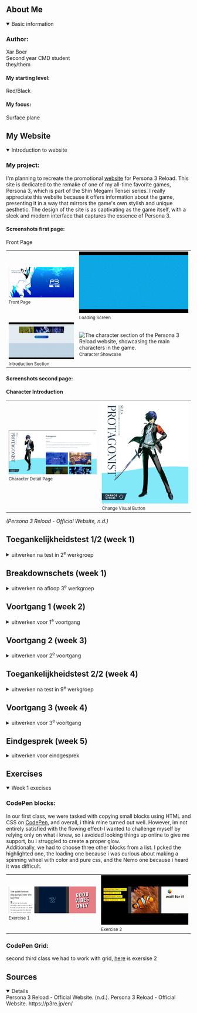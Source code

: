 
## About Me

<details open>
  <summary>Basic information</summary>

  ### Author:
  Xar Boer<br>
  Second year CMD student<br>
  they/them<br>

  #### My starting level:
  Red/Black

  #### My focus:
  Surface plane
 
</details>





## My Website

<details open>
  <summary>Introduction to website</summary>

  ### My project:
  I'm planning to recreate the promotional [website](https://p3re.jp/en/) for Persona 3 Reload. This site is dedicated to the remake of one of my all-time favorite games, Persona 3, which is part of the Shin Megami Tensei series. I really appreciate this website because it offers information about the game, presenting it in a way that mirrors the game's own stylish and unique aesthetic. The design of the site is as captivating as the game itself, with a sleek and modern interface that captures the essence of Persona 3.

  #### Screenshots first page: 
  Front Page
  <table>
  <tr>
    <td>
      <img src="readme-images/front-page-readme.png" width="375px" alt="The front page of the Persona 3 Reload promotional website, featuring the game’s logo and main navigation elements.">
      <br>
      <small>Front Page</small>
    </td>
    <td>
      <img src="readme-images/loading-frontpage-readme.gif" width="375px" alt="The loading screen displayed before the Persona 3 Reload website fully loads, showing a small animation and a quote about Momento Mori">
      <br>
      <small>Loading Screen</small>
    </td>
  </tr>
  <tr>
    <td>
      <img src="readme-images/introduction-section-readme.gif" width="375px" alt="An introduction about the game with features and the system explained.">
      <br>
      <small>Introduction Section</small>
    </td>
    <td>
      <img src="readme-images/character-selection-readme.gif" width="375px" alt="The character section of the Persona 3 Reload website, showcasing the main characters in the game.">
      <br>
      <small>Character Showcase</small>
    </td>
  </tr>
</table>

#### Screenshots second page: 

**Character Introduction**

<table>
  <tr>
    <td>
      <img src="readme-images/character-page-readme.png" width="375px" alt="The character detail page of the Persona 3 Reload website, displaying the selected character’s name, a brief description, voice actor, trailer, and multiple images of the character.">
      <br>
      <small>Character Detail Page</small>
    </td>
    <td>
      <img src="readme-images/changevisuals-character-page-readme.png" width="375px" alt="A button on the Persona 3 Reload website used to change the visual representation of the character picture.">
      <br>
      <small>Change Visual Button</small>
    </td>
  </tr>
</table>

_(Persona 3 Reload - Official Website, n.d.)_
</details>


## Toegankelijkheidstest 1/2 (week 1)

<details>
  <summary>uitwerken na test in 2<sup>e</sup> werkgroep</summary>

  ### Bevindingen
  Lijst met je bevindingen die in de test naar voren kwamen:

</details>



## Breakdownschets (week 1)

<details>
  <summary>uitwerken na afloop 3<sup>e</sup> werkgroep</summary>

  ### de hele pagina: 
  <img src="readme-images/dummy-plaatje.jpg" width="375px" alt="breakdown van de hele pagina">

  ### dynamisch deel (bijv menu): 
  <img src="readme-images/dummy-plaatje.jpg" width="375px" alt="breakdown van een dynamisch deel">

  ### wellicht nog een dynamisch deel (bijv filter): 
  <img src="readme-images/dummy-plaatje.jpg" width="375px" alt="breakdown van nog een dynamisch deel">

</details>





## Voortgang 1 (week 2)

<details>
  <summary>uitwerken voor 1<sup>e</sup> voortgang</summary>

  ### Stand van zaken
  hier dit ging goed & dit was lastig (neem ook screenshots op van delen van je website en code)


  ### Agenda voor meeting
  samen met je groepje opstellen

  | student 1      | student 2          | student 3    | student 4        |
  | ---            | ---                | ---          | ---              |
  | dit bespreken  | en dit             | en ik dit    | en dan ik dat    |
  | en dat ook nog | dit als er tijd is | nog een punt | dit wil ik zeker |
  | ...            | ...                | ...          | ...              |


  ### Verslag van meeting
  hier na afloop snel de uitkomsten van de meeting vastleggen

  - punt 1
  - punt 2
  - nog een punt
  - ...

</details>





## Voortgang 2 (week 3)

<details>
  <summary>uitwerken voor 2<sup>e</sup> voortgang</summary>

  ### Stand van zaken
  hier dit ging goed & dit was lastig (neem ook screenshots op van delen van je website en code)


  ### Agenda voor meeting
  samen met je groepje opstellen

  | student 1      | student 2          | student 3    | student 4        |
  | ---            | ---                | ---          | ---              |
  | dit bespreken  | en dit             | en ik dit    | en dan ik dat    |
  | en dat ook nog | dit als er tijd is | nog een punt | dit wil ik zeker |
  | ...            | ...                | ...          | ...              |


  ### Verslag van meeting
  hier na afloop snel de uitkomsten van de meeting vastleggen

  - punt 1
  - punt 2
  - nog een punt
- ...

</details>





## Toegankelijkheidstest 2/2 (week 4)

<details>
  <summary>uitwerken na test in 9<sup>e</sup> werkgroep</summary>

  ### Bevindingen
  Lijst met je bevindingen die in de test naar voren kwamen (geef ook aan wat er verbeterd is):

</details>





## Voortgang 3 (week 4)

<details>
  <summary>uitwerken voor 3<sup>e</sup> voortgang</summary>

  ### Stand van zaken
  hier dit ging goed & dit was lastig (neem ook screenshots op van delen van je website en code)


  ### Agenda voor meeting
  samen met je groepje opstellen

  | student 1      | student 2          | student 3    | student 4        |
  | ---            | ---                | ---          | ---              |
  | dit bespreken  | en dit             | en ik dit    | en dan ik dat    |
  | en dat ook nog | dit als er tijd is | nog een punt | dit wil ik zeker |
  | ...            | ...                | ...          | ...              |


  ### Verslag van meeting
  hier na afloop snel de uitkomsten van de meeting vastleggen

  - punt 1
  - punt 2
  - nog een punt
  - ...

</details>





## Eindgesprek (week 5)

<details>
  <summary>uitwerken voor eindgesprek</summary>

  ### Je uitkomst - karakteristiek screenshots:
  <img src="readme-images/dummy-plaatje.jpg" width="375px" alt="uitomst opdracht 1">


  ### Dit ging goed/Heb ik geleerd: 
  Korte omschrijving met plaatjes

  <img src="readme-images/dummy-plaatje.jpg" width="375px" alt="top">


  ### Dit was lastig/Is niet gelukt:
  Korte omschrijving met plaatjes

  <img src="readme-images/dummy-plaatje.jpg" width="375px" alt="bummer">
</details>





## Exercises

<details open>
  <summary>Week 1 execises</summary>
  
### CodePen blocks:  
In our first class, we were tasked with copying small blocks using HTML and CSS on [CodePen](https://codepen.io/xarzuth/pen/rNEqPmx), and overall, i think mine turned out well. However, im not entirely satisfied with the flowing effect-I wanted to challenge myself by relying only on what i knew, so i avoided looking things up online to give me support, bu i struggled to create a proper glow. 
<br>
Additionally, we had to choose three other blocks from a list. I pcked the highlighted one, the loading one because i was curious about making a spinning wheel with color and pure css, and the Nemo one because i heard it was difficult.
<table>
  <tr>
    <td>
      <img src="readme-images/CodePen-ex1.png" width="375px" alt="3 blocks showasing my ability to replicate css.">
      <br>
      <small>Exercise 1</small>
    </td>
    <td>
      <img src="readme-images/CodePen-ex2.gif" width="375px" alt="3 animated blocks showcasing my ability to replicate animations and css">
      <br>
      <small>Exercise 2</small>
    </td>
  </tr>
</table>

### CodePen Grid:
second third class we had to work with grid, [here](https://codepen.io/xarzuth/pen/oNrJwdM) is exersise 2 
</details>

## Sources

<details open>
  Persona 3 Reload - Official Website. (n.d.). Persona 3 Reload - Official Website. https://p3re.jp/en/

</details>

